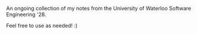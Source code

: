 An ongoing collection of my notes from the University of Waterloo Software Engineering '28.

Feel free to use as needed! :)
